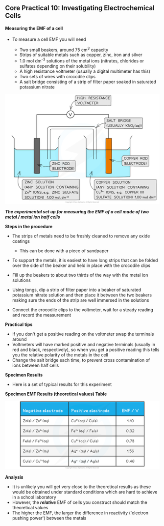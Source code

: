 Core Practical 10: Investigating Electrochemical Cells
------------------------------------------------------

#### Measuring the EMF of a cell

* To measure a cell EMF you will need

  + Two small beakers, around 75 cm<sup>3</sup> capacity
  + Strips of suitable metals such as copper, zinc, iron and silver
  + 1.0 mol dm<sup>-3</sup> solutions of the metal ions (nitrates, chlorides or sulfates depending on their solubility)
  + A high resistance voltmeter (usually a digital multimeter has this)
  + Two sets of wires with crocodile clips
  + A salt bridge consisting of a strip of filter paper soaked in saturated potassium nitrate

![Electrochemistry Calculations - Electrochemical Cell, downloadable AS & A Level Chemistry revision notes](5.4-Electrochemistry-Calculations-Electrochemical-Cell.png)

<i><b>The experimental set up for measuring the EMF of a cell made of two metal / metal ion half cells</b></i>

<b>Steps in the procedure</b>

* The strips of metals need to be freshly cleaned to remove any oxide coatings

  + This can be done with a piece of sandpaper
* To support the metals, it is easiest to have long strips that can be folded over the side of the beaker and held in place with the crocodile clips
* Fill up the beakers to about two thirds of the way with the metal ion solutions
* Using tongs, dip a strip of filter paper into a beaker of saturated potassium nitrate solution and then place it between the two beakers making sure the ends of the strip are well immersed in the solutions
* Connect the crocodile clips to the voltmeter, wait for a steady reading and record the measurement

<b>Practical tips</b>

* If you don't get a positive reading on the voltmeter swap the terminals around
* Voltmeters will have marked positive and negative terminals (usually in red and black, respectively), so when you get a positive reading this tells you the relative polarity of the metals in the cell
* Change the salt bridge each time, to prevent cross contamination of ions between half cells

<b>Specimen Results</b>

* Here is a set of typical results for this experiment

<b>Specimen EMF Results (theoretical values) Table</b>

![Specimen EMF results, downloadable AS & A Level Chemistry revision notes](8.1.2-Specimen-EMF-results.png)

<b>Analysis</b>

* It is unlikely you will get very close to the theoretical results as these would be obtained under standard conditions which are hard to achieve in a school laboratory
* However, the <i><b>relative</b></i> EMF of cells you construct should match the theoretical values
* The higher the EMF, the larger the difference in reactivity ('electron pushing power') between the metals
